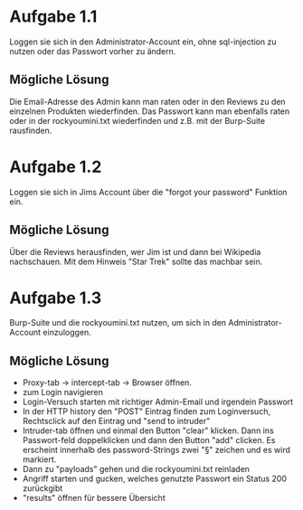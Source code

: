 # Aufgabe 1.1
Loggen sie sich in den Administrator-Account ein, ohne sql-injection zu nutzen oder das Passwort vorher zu ändern.
## Mögliche Lösung
Die Email-Adresse des Admin kann man raten oder in den Reviews zu den einzelnen Produkten wiederfinden. Das Passwort kann man ebenfalls raten oder in der rockyoumini.txt wiederfinden und z.B. mit der Burp-Suite rausfinden.

# Aufgabe 1.2
Loggen sie sich in Jims Account über die "forgot your password" Funktion ein.
## Mögliche Lösung
Über die Reviews herausfinden, wer Jim ist und dann bei Wikipedia nachschauen. Mit dem Hinweis "Star Trek" sollte das machbar sein. 

# Aufgabe 1.3
Burp-Suite und die rockyoumini.txt nutzen, um sich in den Administrator-Account einzuloggen.
## Mögliche Lösung
- Proxy-tab -> intercept-tab -> Browser öffnen.
- zum Login navigieren
- Login-Versuch starten mit richtiger Admin-Email und irgendein Passwort
- In der HTTP history den "POST" Eintrag finden zum Loginversuch, Rechtsclick auf den Eintrag und "send to intruder"
- Intruder-tab öffnen und einmal den Button "clear" klicken. Dann ins Passwort-feld doppelklicken und dann den Button "add" clicken. Es erscheint innerhalb des password-Strings zwei "§" zeichen und es wird markiert.
- Dann zu "payloads" gehen und die rockyoumini.txt reinladen
- Angriff starten und gucken, welches genutzte Passwort ein Status 200 zurückgibt
- "results" öffnen für bessere Übersicht